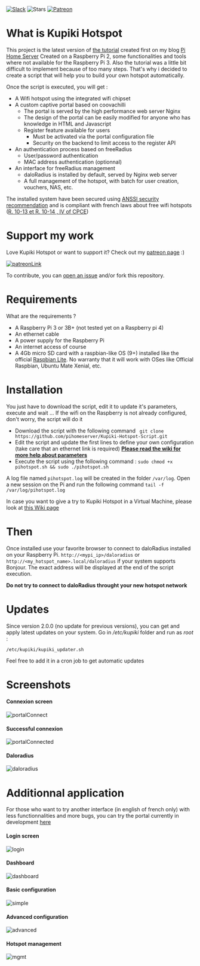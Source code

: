 [![Slack](https://img.shields.io/badge/slack-kupiki--tools-blue.svg)](https://kupiki-tools.slack.com) ![Stars](https://img.shields.io/github/stars/pihomeserver/kupiki-hotspot-script.svg?style=social&label=Star) [![Patreon](https://img.shields.io/badge/%24-Donate-brightgreen.svg)](https://www.patreon.com/pihomeserver)

What is Kupiki Hotspot
==================

This project is the latest version of [the tutorial](http://www.pihomeserver.fr/2015/08/05/raspberry-pi-coovachilli-et-freeradius-pour-un-hotspot-wifi-avec-portail-captif/) created first on my blog [Pi Home Server](http://www.pihomeserver.fr)
Created on a Raspberry Pi 2, some functionalities and tools where not available for the Raspberry Pi 3. Also the tutorial was a little bit difficult to
implement because of too many steps. That's why i decided to create a script that will help you to build your own hotspot automatically.

Once the script is executed, you will get :
- A Wifi hotspot using the integrated wifi chipset
- A custom captive portal based on coovachilli
    - The portal is served by the high performance web server Nginx
    - The design of the portal can be easily modified for anyone who has knowledge in HTML and Javascript
    - Register feature available for users
        - Must be activated via the portal configuration file
        - Security on the backend to limit access to the register API
- An authentication process based on freeRadius
    - User/password authentication
    - MAC address authentication (optionnal)
- An interface for freeRadius management
    - daloRadius is installed by default, served by Nginx web server
    - A full management of the hotspot, with batch for user creation, vouchers, NAS, etc.

The installed system have been secured using [ANSSI security recommendation](https://www.ssi.gouv.fr/uploads/IMG/cspn/anssi-cspn_2009-04fr.pdf) and is compliant with french laws about free wifi hotspots ([R. 10-13 et R. 10-14 , IV of CPCE](https://www.cdse.fr/wifi-et-conservation-des-donnees))

Support my work
=======

Love Kupiki Hotspot or want to support it? Check out my [patreon page](https://www.patreon.com/pihomeserver) :)

[![patreonLink](http://www.pihomeserver.fr/hosting/patreon/patreon_1.png)](https://www.patreon.com/pihomeserver)


To contribute, you can [open an issue](https://github.com/pihomeserver/Kupiki-Hotspot-Script/issues) and/or fork this repository.

Requirements
============

What are the requirements ?
- A Raspberry Pi 3 or 3B+ (not tested yet on a Raspberry pi 4)
- An ethernet cable
- A power supply for the Raspberry Pi
- An internet access of course
- A 4Gb micro SD card with a raspbian-like OS (9+) installed like the official [Raspbian Lite](https://www.raspberrypi.org/downloads/raspbian/). No warranty that it will work with OSes like Official Raspbian, Ubuntu Mate Xenial, etc.

Installation
=====

You just have to download the script, edit it to update it's parameters, execute and wait ... If the wifi on the Raspberry is not already configured, don't worry, the script will do it

- Download the script with the following command
` git clone https://github.com/pihomeserver/Kupiki-Hotspot-Script.git`
- Edit the script and update the first lines to define your own configuration (take care that an ethernet link is required) **[Please read the wiki for more help about parameters](https://github.com/pihomeserver/Kupiki-Hotspot-Script/wiki)**
- Execute the script using the following command :
` sudo chmod +x pihotspot.sh && sudo ./pihotspot.sh `

A log file named `pihotspot.log` will be created in the folder `/var/log`. Open a new session on the Pi and run the following command `tail -f /var/log/pihotspot.log`

In case you want to give a try to Kupiki Hotspot in a Virtual Machine, please look at [this Wiki page](https://github.com/pihomeserver/Kupiki-Hotspot-Script/wiki/Using-Kupiki-Hotspot-in-a-virtual-machine)

Then
=====
Once installed use your favorite browser to connect to daloRadius installed on your Raspberry Pi.
` http://<mypi_ip>/daloradius ` or ` http://<my_hotspot_name>.local/daloradius ` if your system supports Bonjour.
The exact address will be displayed at the end of the script execution.

**Do not try to connect to daloRadius throught your new hotspot network**

Updates
=======

Since version 2.0.0 (no update for previous versions), you can get and apply latest updates on your system.
Go in _/etc/kupiki_ folder and run as _root_ :
```
/etc/kupiki/kupiki_updater.sh
```
Feel free to add it in a cron job to get automatic updates

Screenshots
=======

#### Connexion screen
![portalConnect](http://www.pihomeserver.fr/hosting/portalConnect.png)

#### Successful connexion
![portalConnected](http://www.pihomeserver.fr/hosting/portalConnected.png)

#### Daloradius
![daloradius](http://www.pihomeserver.fr/hosting/daloradius.png)

Additionnal application
=======

For those who want to try another interface (in english of french only) with less functionnalities and more bugs, you can try the portal currently in development [here](https://github.com/Kupiki/Kupiki-Hotspot-Admin-Install)

#### Login screen
![login](http://www.pihomeserver.fr/hosting/kupiki/login.png)

#### Dashboard
![dashboard](http://www.pihomeserver.fr/hosting/kupiki/dashboard.png)

#### Basic configuration
![simple](http://www.pihomeserver.fr/hosting/kupiki/simple.png)

#### Advanced configuration
![advanced](http://www.pihomeserver.fr/hosting/kupiki/advanced.png)

#### Hotspot management
![mgmt](http://www.pihomeserver.fr/hosting/kupiki/mgmt.png)